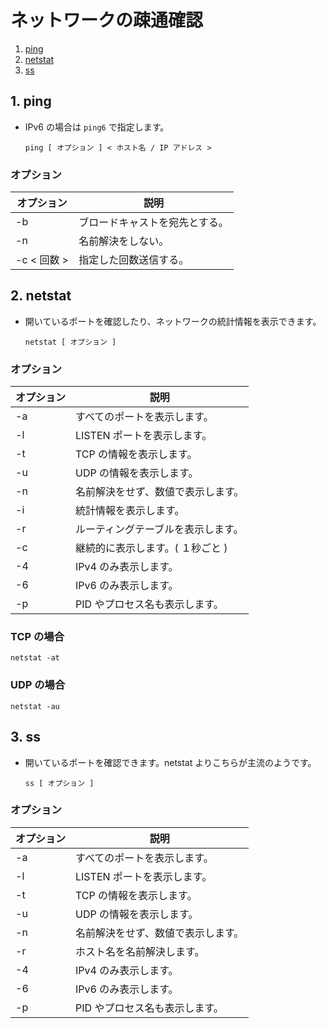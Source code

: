 # ネットワークの疎通確認
1. [ping](#anchor1)
2. [netstat](#anchor2)
3. [ss](#anchor3)

<a id="anchor1"></a>

## 1. ping
 - IPv6 の場合は ` ping6 ` で指定します。

    ```:コマンド
    ping [ オプション ] < ホスト名 / IP アドレス >
    ```

### オプション

|オプション|説明|
|---|---|
|-b|ブロードキャストを宛先とする。|
|-n|名前解決をしない。|
|-c < 回数 >|指定した回数送信する。|

<a id="anchor2"></a>

## 2. netstat
 - 開いているポートを確認したり、ネットワークの統計情報を表示できます。

    ```:コマンド
    netstat [ オプション ]
    ```

### オプション

|オプション|説明|
|---|---|
|-a|すべてのポートを表示します。|
|-l|LISTEN ポートを表示します。|
|-t|TCP の情報を表示します。|
|-u|UDP の情報を表示します。|
|-n|名前解決をせず、数値で表示します。|
|-i|統計情報を表示します。|
|-r|ルーティングテーブルを表示します。|
|-c|継続的に表示します。( １秒ごと )|
|-4|IPv4 のみ表示します。|
|-6|IPv6 のみ表示します。|
|-p|PID やプロセス名も表示します。|

### TCP の場合

 ```:コマンド
 netstat -at
 ```

### UDP の場合

 ```:コマンド
 netstat -au
 ```

<a id="anchor3"></a>

## 3. ss
 - 開いているポートを確認できます。netstat よりこちらが主流のようです。

    ```:コマンド
    ss [ オプション ]
    ```

### オプション

|オプション|説明|
|---|---|
|-a|すべてのポートを表示します。|
|-l|LISTEN ポートを表示します。|
|-t|TCP の情報を表示します。|
|-u|UDP の情報を表示します。|
|-n|名前解決をせず、数値で表示します。|
|-r|ホスト名を名前解決します。|
|-4|IPv4 のみ表示します。|
|-6|IPv6 のみ表示します。|
|-p|PID やプロセス名も表示します。|

